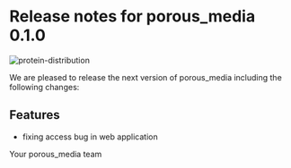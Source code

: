 # Release notes for porous_media 0.1.0
![protein-distribution](https://github.com/matthiaskoenig/protein-distribution/raw/main/docs/images/favicon/protein-distribution-100x100-300dpi.png)

We are pleased to release the next version of porous_media including the 
following changes:

## Features
- fixing access bug in web application

Your porous_media team
